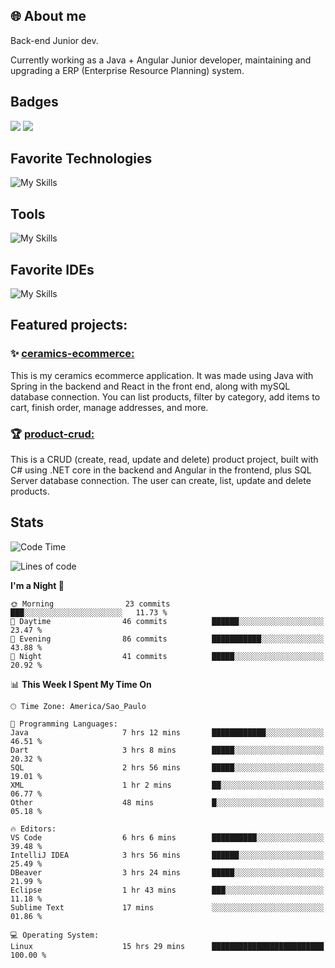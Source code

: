 ## 🌐 About me
Back-end Junior dev.

Currently working as a Java + Angular Junior developer, maintaining and upgrading a ERP (Enterprise Resource Planning) system.


## Badges

<div style="display: inline_block">
  <a href="https://www.credly.com/badges/bc4739f2-3a6a-4965-9292-0904b55d9652/public_url"><img src="https://github.com/user-attachments/assets/0c2e9028-389c-426c-b849-4bd29abbc0cb"></img></a>
  <a href=https://www.credly.com/badges/b0f4b2f6-34ec-4c0b-880f-cde76b902026/public_url"><img src="https://github.com/user-attachments/assets/07231ffe-f6b7-424a-bcc4-543fa6b2d97f"></img></a>
</div>

## Favorite Technologies

![My Skills](https://go-skill-icons.vercel.app/api/icons?i=java,spring,react,angular,typescript,javascript,cs,dotnet&perline=4&titles=true)

## Tools

![My Skills](https://go-skill-icons.vercel.app/api/icons?i=aws,gitlab,git,docker&perline=4&titles=true)

## Favorite IDEs

![My Skills](https://go-skill-icons.vercel.app/api/icons?i=idea,webstorm&perline=3&titles=true)

## Featured projects: 

### :sparkles: [ceramics-ecommerce:](https://github.com/marianarossi/ceramics-ecommerce-API)
This is my ceramics ecommerce application. It was made using Java with Spring in the backend and React in the front end, along with mySQL database connection. You can list products, filter by category, add items to cart, finish order, manage addresses, and more.

### :trophy: [product-crud:](https://github.com/marianarossi/.netCore-product-webAPI)
This is a CRUD (create, read, update and delete) product project, built with C# using .NET core in the backend and Angular in the frontend, plus SQL Server database connection. The user can create, list, update and delete products. 


## Stats

<!--START_SECTION:waka-->
![Code Time](http://img.shields.io/badge/Code%20Time-263%20hrs%2047%20mins-blue)

![Lines of code](https://img.shields.io/badge/From%20Hello%20World%20I%27ve%20Written-41.2%20thousand%20lines%20of%20code-blue)

**I'm a Night 🦉** 

```text
🌞 Morning                23 commits          ███░░░░░░░░░░░░░░░░░░░░░░   11.73 % 
🌆 Daytime                46 commits          ██████░░░░░░░░░░░░░░░░░░░   23.47 % 
🌃 Evening                86 commits          ███████████░░░░░░░░░░░░░░   43.88 % 
🌙 Night                  41 commits          █████░░░░░░░░░░░░░░░░░░░░   20.92 % 
```


📊 **This Week I Spent My Time On** 

```text
🕑︎ Time Zone: America/Sao_Paulo

💬 Programming Languages: 
Java                     7 hrs 12 mins       ████████████░░░░░░░░░░░░░   46.51 % 
Dart                     3 hrs 8 mins        █████░░░░░░░░░░░░░░░░░░░░   20.32 % 
SQL                      2 hrs 56 mins       █████░░░░░░░░░░░░░░░░░░░░   19.01 % 
XML                      1 hr 2 mins         ██░░░░░░░░░░░░░░░░░░░░░░░   06.77 % 
Other                    48 mins             █░░░░░░░░░░░░░░░░░░░░░░░░   05.18 % 

🔥 Editors: 
VS Code                  6 hrs 6 mins        ██████████░░░░░░░░░░░░░░░   39.48 % 
IntelliJ IDEA            3 hrs 56 mins       ██████░░░░░░░░░░░░░░░░░░░   25.49 % 
DBeaver                  3 hrs 24 mins       █████░░░░░░░░░░░░░░░░░░░░   21.99 % 
Eclipse                  1 hr 43 mins        ███░░░░░░░░░░░░░░░░░░░░░░   11.18 % 
Sublime Text             17 mins             ░░░░░░░░░░░░░░░░░░░░░░░░░   01.86 % 

💻 Operating System: 
Linux                    15 hrs 29 mins      █████████████████████████   100.00 % 
```


<!--END_SECTION:waka-->
